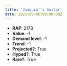 ```yaml
---
title: 'Joaquin''s Guitar'
date: 2025-08-06T00:00:00Z
---
```

- **RAP**: 2178
- **Value**: -1
- **Demand level**: -1
- **Trend**: -1
- **Projected?**: True
- **Hyped?**: True
- **Rare?**: True
